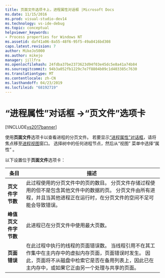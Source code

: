 ```yaml
---
title: 页面文件选项卡上，进程属性对话框 |Microsoft Docs
ms.date: 11/15/2016
ms.prod: visual-studio-dev14
ms.technology: vs-ide-debug
ms.topic: conceptual
helpviewer_keywords:
- Process properties for Windows NT
ms.assetid: daf41a06-8a55-48f6-95f5-49a8416bd308
caps.latest.revision: 7
author: MikeJo5000
ms.author: mikejo
manager: jillfra
ms.openlocfilehash: 24fdba37be2373623d94f03e45dc5e8a41a74b84
ms.sourcegitcommit: 94b3a052fb1229c7e7f8804b09c1d403385c7630
ms.translationtype: MT
ms.contentlocale: zh-CN
ms.lasthandoff: 04/23/2019
ms.locfileid: "68192719"
---
```

# <a name="page-file-tab-process-properties-dialog-box"></a>“进程属性”对话框 ->“页文件”选项卡
[!INCLUDE[vs2017banner](../includes/vs2017banner.md)]

使用**页面文件**选项卡以查看进程的分页文件。 若要显示[“进程属性”对话框](../debugger/process-properties-dialog-box.md)，请将焦点移至[进程视图](../debugger/processes-view.md)窗口。 选择树中的任何进程节点，然后从“视图”  菜单中选择“属性”  。  
  
 以下设置位于**页面文件**选项卡：  
  
|条目|描述|  
|-----------|-----------------|  
|**页文件字节数**|此过程使用的分页文件中的页的数目。 分页文件存储过程使用的但不是包含其他文件中的数据的页。 分页文件由所有进程，并且当其他进程正在运行时，在分页文件的空间不足可能会导致错误。|  
|**峰值页文件字节数**|此进程已在分页文件中使用最大页数。|  
|**页面错误**|在此过程中执行的线程的页面错误数。 当线程引用不在其工作集中在主内存中的虚拟内存页面，页面错误时发生。 因此，页面将不从磁盘中检索它是否在备用列表上，因此已在主内存中，或如果它正由另一个处理与共享的页面。|
